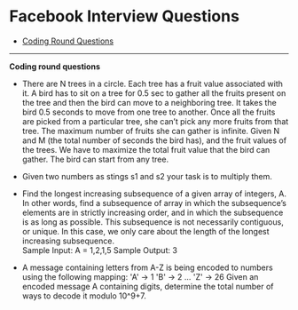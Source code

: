 
# Facebook Interview Questions
* [Coding Round Questions](#coding)
____
<b name="coding">Coding round questions</b><br/>

- There are N trees in a circle. Each tree has a fruit value associated with it. A bird has to sit on a tree for 0.5 sec to gather all the fruits present on the tree and then the   bird can move to a neighboring tree. It takes the bird 0.5 seconds to move from one tree to another. Once all the fruits are picked from a particular tree, she can’t pick any     more fruits from that tree. The maximum number of fruits she can gather is infinite.
  Given N and M (the total number of seconds the bird has), and the fruit values of the trees. We have to maximize the total fruit value that the bird can gather. The bird can       start from any tree.<br>
  
- Given two numbers as stings s1 and s2 your task is to multiply them.<br>

- Find the longest increasing subsequence of a given array of integers, A.
  In other words, find a subsequence of array in which the subsequence’s elements are in strictly increasing order, and in which the subsequence is as long as possible.
  This subsequence is not necessarily contiguous, or unique.
  In this case, we only care about the length of the longest increasing subsequence.<br>
    Sample Input:  A = 1,2,1,5
    Sample Output: 3<br>
  

- A message containing letters from A-Z is being encoded to numbers using the following mapping:
  'A' -> 1
  'B' -> 2
   ...
  'Z' -> 26
  Given an encoded message A containing digits, determine the total number of ways to decode it modulo 10^9+7.<br>
  
